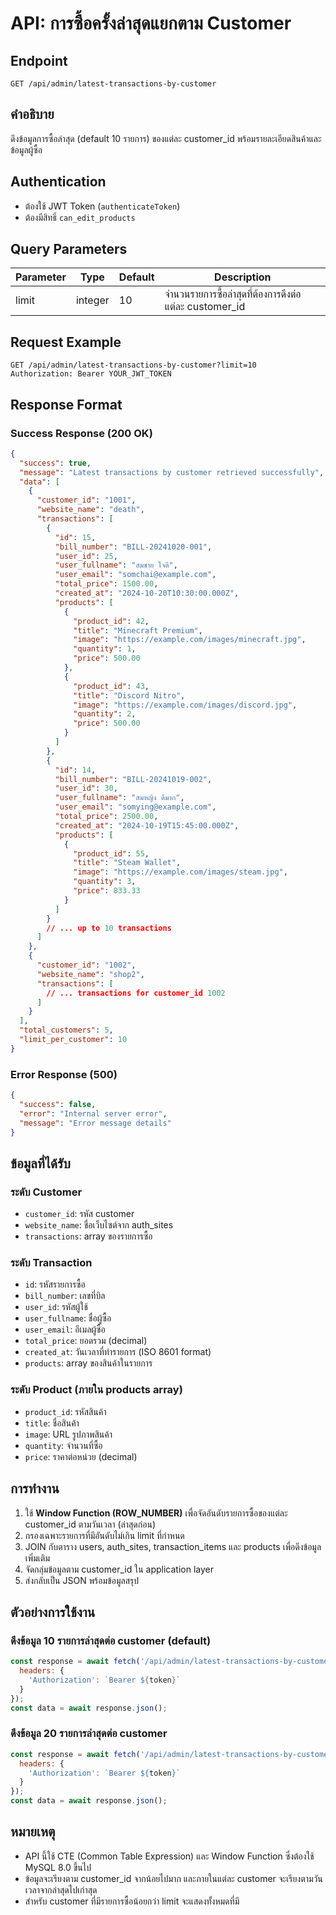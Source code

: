 # API: การซื้อครั้งล่าสุดแยกตาม Customer

## Endpoint
```
GET /api/admin/latest-transactions-by-customer
```

## คำอธิบาย
ดึงข้อมูลการซื้อล่าสุด (default 10 รายการ) ของแต่ละ customer_id พร้อมรายละเอียดสินค้าและข้อมูลผู้ซื้อ

## Authentication
- ต้องใช้ JWT Token (`authenticateToken`)
- ต้องมีสิทธิ์ `can_edit_products`

## Query Parameters

| Parameter | Type | Default | Description |
|-----------|------|---------|-------------|
| limit | integer | 10 | จำนวนรายการซื้อล่าสุดที่ต้องการดึงต่อแต่ละ customer_id |

## Request Example

```http
GET /api/admin/latest-transactions-by-customer?limit=10
Authorization: Bearer YOUR_JWT_TOKEN
```

## Response Format

### Success Response (200 OK)

```json
{
  "success": true,
  "message": "Latest transactions by customer retrieved successfully",
  "data": [
    {
      "customer_id": "1001",
      "website_name": "death",
      "transactions": [
        {
          "id": 15,
          "bill_number": "BILL-20241020-001",
          "user_id": 25,
          "user_fullname": "สมชาย ใจดี",
          "user_email": "somchai@example.com",
          "total_price": 1500.00,
          "created_at": "2024-10-20T10:30:00.000Z",
          "products": [
            {
              "product_id": 42,
              "title": "Minecraft Premium",
              "image": "https://example.com/images/minecraft.jpg",
              "quantity": 1,
              "price": 500.00
            },
            {
              "product_id": 43,
              "title": "Discord Nitro",
              "image": "https://example.com/images/discord.jpg",
              "quantity": 2,
              "price": 500.00
            }
          ]
        },
        {
          "id": 14,
          "bill_number": "BILL-20241019-002",
          "user_id": 30,
          "user_fullname": "สมหญิง ดีมาก",
          "user_email": "somying@example.com",
          "total_price": 2500.00,
          "created_at": "2024-10-19T15:45:00.000Z",
          "products": [
            {
              "product_id": 55,
              "title": "Steam Wallet",
              "image": "https://example.com/images/steam.jpg",
              "quantity": 3,
              "price": 833.33
            }
          ]
        }
        // ... up to 10 transactions
      ]
    },
    {
      "customer_id": "1002",
      "website_name": "shop2",
      "transactions": [
        // ... transactions for customer_id 1002
      ]
    }
  ],
  "total_customers": 5,
  "limit_per_customer": 10
}
```

### Error Response (500)

```json
{
  "success": false,
  "error": "Internal server error",
  "message": "Error message details"
}
```

## ข้อมูลที่ได้รับ

### ระดับ Customer
- `customer_id`: รหัส customer
- `website_name`: ชื่อเว็บไซต์จาก auth_sites
- `transactions`: array ของรายการซื้อ

### ระดับ Transaction
- `id`: รหัสรายการซื้อ
- `bill_number`: เลขที่บิล
- `user_id`: รหัสผู้ใช้
- `user_fullname`: ชื่อผู้ซื้อ
- `user_email`: อีเมลผู้ซื้อ
- `total_price`: ยอดรวม (decimal)
- `created_at`: วันเวลาที่ทำรายการ (ISO 8601 format)
- `products`: array ของสินค้าในรายการ

### ระดับ Product (ภายใน products array)
- `product_id`: รหัสสินค้า
- `title`: ชื่อสินค้า
- `image`: URL รูปภาพสินค้า
- `quantity`: จำนวนที่ซื้อ
- `price`: ราคาต่อหน่วย (decimal)

## การทำงาน

1. ใช้ **Window Function (ROW_NUMBER)** เพื่อจัดอันดับรายการซื้อของแต่ละ customer_id ตามวันเวลา (ล่าสุดก่อน)
2. กรองเฉพาะรายการที่มีอันดับไม่เกิน limit ที่กำหนด
3. JOIN กับตาราง users, auth_sites, transaction_items และ products เพื่อดึงข้อมูลเพิ่มเติม
4. จัดกลุ่มข้อมูลตาม customer_id ใน application layer
5. ส่งกลับเป็น JSON พร้อมข้อมูลสรุป

## ตัวอย่างการใช้งาน

### ดึงข้อมูล 10 รายการล่าสุดต่อ customer (default)
```javascript
const response = await fetch('/api/admin/latest-transactions-by-customer', {
  headers: {
    'Authorization': `Bearer ${token}`
  }
});
const data = await response.json();
```

### ดึงข้อมูล 20 รายการล่าสุดต่อ customer
```javascript
const response = await fetch('/api/admin/latest-transactions-by-customer?limit=20', {
  headers: {
    'Authorization': `Bearer ${token}`
  }
});
const data = await response.json();
```

## หมายเหตุ

- API นี้ใช้ CTE (Common Table Expression) และ Window Function ซึ่งต้องใช้ MySQL 8.0 ขึ้นไป
- ข้อมูลจะเรียงตาม customer_id จากน้อยไปมาก และภายในแต่ละ customer จะเรียงตามวันเวลาจากล่าสุดไปเก่าสุด
- สำหรับ customer ที่มีรายการซื้อน้อยกว่า limit จะแสดงทั้งหมดที่มี

